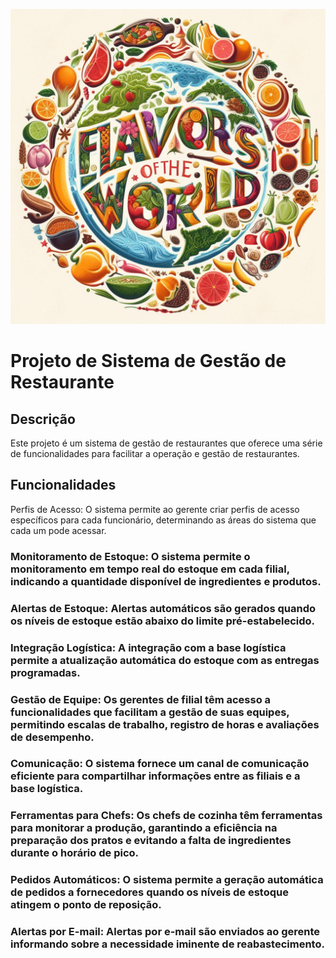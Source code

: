 <p align="center">
  <img src="image.jpg" alt="Alternate Text" />
</p>



# Projeto de Sistema de Gestão de Restaurante
## Descrição
Este projeto é um sistema de gestão de restaurantes que oferece uma série de funcionalidades para facilitar a operação e gestão de restaurantes.

## Funcionalidades
Perfis de Acesso: O sistema permite ao gerente criar perfis de acesso específicos para cada funcionário, determinando as áreas do sistema que cada um pode acessar.

### Monitoramento de Estoque: O sistema permite o monitoramento em tempo real do estoque em cada filial, indicando a quantidade disponível de ingredientes e produtos.

### Alertas de Estoque: Alertas automáticos são gerados quando os níveis de estoque estão abaixo do limite pré-estabelecido.

### Integração Logística: A integração com a base logística permite a atualização automática do estoque com as entregas programadas.

### Gestão de Equipe: Os gerentes de filial têm acesso a funcionalidades que facilitam a gestão de suas equipes, permitindo escalas de trabalho, registro de horas e avaliações de desempenho.

### Comunicação: O sistema fornece um canal de comunicação eficiente para compartilhar informações entre as filiais e a base logística.

### Ferramentas para Chefs: Os chefs de cozinha têm ferramentas para monitorar a produção, garantindo a eficiência na preparação dos pratos e evitando a falta de ingredientes durante o horário de pico.

### Pedidos Automáticos: O sistema permite a geração automática de pedidos a fornecedores quando os níveis de estoque atingem o ponto de reposição.

### Alertas por E-mail: Alertas por e-mail são enviados ao gerente informando sobre a necessidade iminente de reabastecimento.
